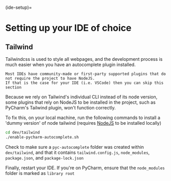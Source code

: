 (ide-setup)=

# Setting up your IDE of choice

## Tailwind

Tailwindcss is used to style all webpages, and the development process is much easier
when you have an autocomplete plugin installed.

```{note}
Most IDEs have community-made or first-party supported plugins that do not require the project to have NodeJS.
If that is the case for your IDE (i.e. VSCode) then you can skip this section
```

Because we rely on Tailwind's individual CLI instead of its node version, some plugins
that rely on NodeJS to be installed in the project, such as PyCharm's Tailwind plugin, won't function correctly.

To fix this, on your local machine, run the following commands to install a 'dummy version' of node tailwind
(requires [NodeJS](https://nodejs.org/en/download/package-manager) to be installed locally)

```bash
cd dev/tailwind
./enable-pycharm-autocomplete.sh
```

Check to make sure a `pyc-autocomplete` folder was created within `dev/tailwind`, and that it contains `tailwind.config.js`,
`node_modules`, `package.json`, and `package-lock.json`

Finally, restart your IDE. If you're on PyCharm, ensure that the `node_modules` folder is marked as `library root`
